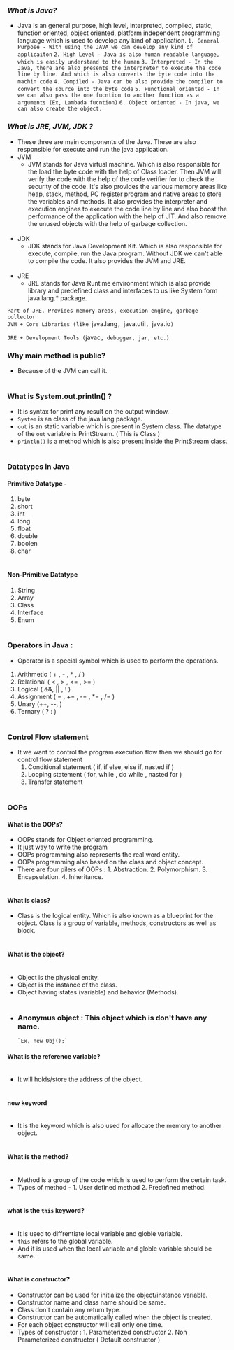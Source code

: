 
### *What is Java?*
-  Java is an general purpose, high level, interpreted, compiled, static, function oriented, object oriented, platform independent programming language which is used to develop any kind of application.
     `1. General Purpose - With using the JAVA we can develop any kind of applicaiton`
     `2. High Level - Java is also human readable language, which is easily understand to the human`
     `3. Interpreted - In the Java, there are also presents the interpreter to execute the code line by line. And which is also converts the byte code into the machin code`
     `4. Compiled - Java can be also provide the compiler to convert the source into the byte code`
     `5. Functional oriented - In we can also pass the one fucntion to another function as a arguments (Ex, Lambada fucntion)`
     `6. Object oriented - In java, we can also create the object.`

### *What is JRE, JVM, JDK ?*

- These three are main components of the Java. These are also responsible for execute and run the java application.
-  JVM 
   - JVM stands for Java virtual machine. Which is also responsible for the load the byte code with the help of Class loader. Then JVM will verify the code with the help of the code verifier for to check the security of the code. It's also provides the various memory areas like heap, stack, method, PC register program and native areas to store the variables and methods. It also provides the interpreter and execution engines to execute the code line by line and  also boost the performance of the application with the help of JIT. And also remove the unused objects with the help of garbage collection. <br> <br>
-  JDK 
    -    JDK stands for Java Development Kit. Which is also responsible for execute, compile, run the Java program. Without JDK we can't able to compile the code. It also provides the JVM and JRE. <br> <br>
- JRE 
  - JRE stands for Java Runtime environment which is also provide library and predefined class and interfaces to us like System form java.lang.* package. 

`Part of JRE. Provides memory areas, execution engine, garbage collector` <br>
`JVM + Core Libraries (like `java.lang`, `java.util`, `java.io`)`

`JRE + Development Tools (`javac`, debugger, jar, etc.)`

### Why main method is public?
- Because of the JVM can call it. <br><br>
### What is System.out.println() ?

- It is syntax for print any result on the output window. 
- `System` is an class of the java.lang package.
- `out` is an static variable which is present in System class. The datatype of the `out` variable is PrintStream. ( This is Class )
- `println()` is a method which is also present inside the PrintStream class. 
<Br> <br>

### Datatypes in Java
#### Primitive Datatype - 
1. byte
2. short 
3. int 
4. long
5. float
6. double
7. boolen
8. char
<br><br>
#### Non-Primitive Datatype
1. String 
2. Array
3. Class
4. Interface
5. Enum
<br><br>
### Operators in Java :
- Operator is a special symbol which is used to perform the  operations.

1. Arithmetic ( + , - , * , / )
2. Relational ( < , > , <= , >= )
3. Logical ( &&, || , ! )
4. Assignment ( = , += , -= , *= , /= ) 
5. Unary (++, --, )
6. Ternary ( ?   :  ) <br><br>
### Control Flow statement <br>
- It we want to control the program execution flow then we should go for control flow statement
	 1. Conditional statement ( if, if else, else if, nasted if )
	 2. Looping statement ( for, while , do while , nasted for )
	 3. Transfer statement <br><br>
### OOPs <br>
#### What is the OOPs?
- OOPs stands for Object oriented programming.
- It just way to write the program
- OOPs programming also represents the real word entity.
- OOPs programming also based on the class and object concept.
- There are four pilers of OOPs : 1. Abstraction. 2. Polymorphism. 3. Encapsulation. 4. Inheritance.<br><br>
#### What is class?<br>
- Class is the logical entity. Which is also known as a blueprint for the object. Class is a group of variable, methods, constructors as well as block. <br><br>

#### What is the object?<br><br>
- Object is the physical entity.
- Object is the instance of the class.
- Object having states (variable) and behavior (Methods).<br><br>
- ### Anonymus object : This object which is don't have any name. 
      `Ex, new Obj();`

#### What is the reference variable?<br><br>
- It will holds/store the address of the object.<br><br>

#### new keyword<br><br>
- It is the keyword which is also used for allocate the memory to another object.<br><br>

#### What is the method?<br><br>
- Method is a group of the code which is used to perform the certain task.
- Types of method - 1. User defined method 2. Predefined method.<br><br>

#### what is the `this` keyword?<br><br>
- It is used to diffrentiate local variable and globle variable. 
- `this` refers to the global variable.
- And it is used when the local variable and globle variable should be same.<br><br>

#### What is constructor?
- Constructor can be used for initialize the object/instance variable.
- Constructor name and class name should be same.
- Class don't contain any return type.
- Constructor can be automatically called when the object is created.
- For each object constructor will call only one time.
- Types of constructor :
        1. Parameterized constructor
        2. Non Parameterized constructor ( Default constructor )






